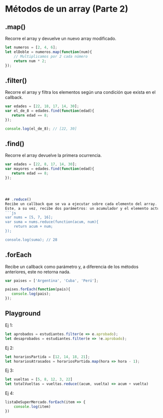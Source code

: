 # Métodos de un array (Parte 2)

## .map()
Recorre el array y devuelve un nuevo array modificado.

```js
let numeros = [2, 4, 6];
let elDoble = numeros.map(function(num){
    // Multiplicamos por 2 cada número
    return num * 2;
});
```

## .filter()
Recorre el array y filtra los elementos según una condición que exista en el callback. 

```js
var edades = [22, 18, 17, 14, 30];
var el_de_8 = edades.find(function(edad){
   return edad == 8;
});

console.log(el_de_8); // [22, 30]
```


## .find()
Recorre el array devuelve la primera ocurrencia. 

```js
var edades = [22, 8, 17, 14, 30];
var mayores = edades.find(function(edad){
   return edad == 8;
});




## .reduce()
Recibe un callback que se va a ejecutar sobre cada elemento del array. 
Este, a su vez, recibe dos parámetros: un acumulador y el elemento actual que esté recorriendo.
```js
var nums = [5, 7, 16];
var suma = nums.reduce(function(acum, num){
    return acum + num;
});

console.log(suma); // 28
```

## .forEach
Recibe un callback como parámetro y, a diferencia de los métodos anteriores, este no retorna nada.
```js
var paises = ['Argentina', 'Cuba', 'Perú'];

paises.forEach(function(pais){
   console.log(pais);
});
```


## Playground
Ej 1:
```js
let aprobados = estudiantes.filter(e => e.aprobado);
let desaprobados = estudiantes.filter(e => !e.aprobado);
```


Ej 2:
```js
let horariosPartida = [12, 14, 18, 21];
let horariosAtrasados = horariosPartida.map(hora => hora - 1);
```

Ej 3:
```js
let vueltas = [5, 8, 12, 3, 22]
let totalVueltas = vueltas.reduce((acum, vuelta) => acum + vuelta)
```

Ej 4:
```js
listaDeSuperMercado.forEach(item => {
    console.log(item)
})
```